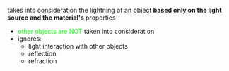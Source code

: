 takes into consideration the lightning of an object **based only on the light source and the material's** properties
- <span style="color:#00ff04">other objects are NOT </span>taken into consideration
- ignores: 
	- light interaction with other objects
	- reflection
	- refraction 
